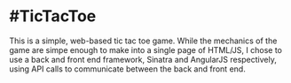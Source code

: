 #TicTacToe
===

This is a simple, web-based tic tac toe game. While the mechanics of the game are simpe enough to make into a single page of HTML/JS, I chose to use a back and front end framework, Sinatra and AngularJS respectively, using API calls to communicate between the back and front end.
